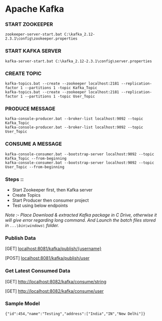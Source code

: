 # Apache Kafka

### START ZOOKEEPER
  
    zookeeper-server-start.bat C:\kafka_2.12-2.3.1\config\zookeeper.properties

### START KAFKA SERVER

    kafka-server-start.bat C:\kafka_2.12-2.3.1\config\server.properties

### CREATE TOPIC

    kafka-topics.bat --create --zookeeper localhost:2181 --replication-factor 1 --partitions 1 -topic Kafka_Topic
    kafka-topics.bat --create --zookeeper localhost:2181 --replication-factor 1 --partitions 1 -topic User_Topic

### PRODUCE MESSAGE
    
    kafka-console-producer.bat --broker-list localhost:9092 --topic Kafka_Topic
    kafka-console-producer.bat --broker-list localhost:9092 --topic User_Topic

### CONSUME A MESSAGE

    kafka-console-consumer.bat --bootstrap-server localhost:9092 --topic Kafka_Topic --from-beginning
    kafka-console-consumer.bat --bootstrap-server localhost:9092 --topic User_Topic --from-beginning

### Steps ::

* Start Zookeeper first, then Kafka server 
* Create Topics
* Start Producer then consumer project
* Test using below endpoints

<i>Note :- Place Download & extracted Kafka package in C Drive, otherwise it will give error regarding long command. 
And Launch the batch files stored in `...\bin\windows\` folder.</i>

### Publish Data 
    
[GET] [localhost:8081/kafka/publish/{username}](localhost:8081/kafka/publish/{username})

[POST] [localhost:8081/kafka/publish/user](localhost:8081/kafka/publish/user)

### Get Latest Consumed Data

[GET] [http://localhost:8082/kafka/consume/string](http://localhost:8082/kafka/consume/string)

[GET] [http://localhost:8082/kafka/consume/user](http://localhost:8082/kafka/consume/user)

### Sample Model

    {"id":454,"name":"Testing","address":["India","IN","New Delhi"]}
